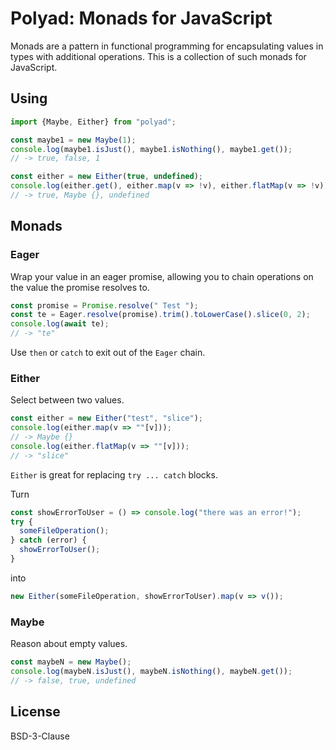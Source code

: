 # Polyad: Monads for JavaScript

Monads are a pattern in functional programming for encapsulating values in types
with additional operations. This is a collection of such monads for JavaScript.

## Using

```js
import {Maybe, Either} from "polyad";

const maybe1 = new Maybe(1);
console.log(maybe1.isJust(), maybe1.isNothing(), maybe1.get());
// -> true, false, 1

const either = new Either(true, undefined);
console.log(either.get(), either.map(v => !v), either.flatMap(v => !v)):
// -> true, Maybe {}, undefined
```

## Monads

### Eager

Wrap your value in an eager promise, allowing you to chain operations on the
value the promise resolves to.

```js
const promise = Promise.resolve(" Test ");
const te = Eager.resolve(promise).trim().toLowerCase().slice(0, 2);
console.log(await te);
// -> "te"
```

Use `then` or `catch` to exit out of the `Eager` chain.

### Either

Select between two values.

```js
const either = new Either("test", "slice");
console.log(either.map(v => ""[v]));
// -> Maybe {}
console.log(either.flatMap(v => ""[v]));
// -> "slice"
```

`Either` is great for replacing `try ... catch` blocks.

Turn

```js
const showErrorToUser = () => console.log("there was an error!");
try {
  someFileOperation();
} catch (error) {
  showErrorToUser();
}
```

into

```js
new Either(someFileOperation, showErrorToUser).map(v => v());
```

### Maybe

Reason about empty values.

```js
const maybeN = new Maybe();
console.log(maybeN.isJust(), maybeN.isNothing(), maybeN.get());
// -> false, true, undefined
```

## License

BSD-3-Clause
